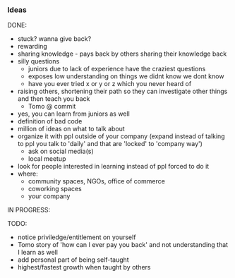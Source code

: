 
### Ideas

DONE:
 - stuck? wanna give back?
 - rewarding
 - sharing knowledge - pays back by others sharing their knowledge back
 - silly questions
	- juniors due to lack of experience have the craziest questions
 	- exposes low understanding on things we didnt know we dont know
 	- have you ever tried x or y or z which you never heard of
 - raising others, shortening their path so they can investigate other things and then teach you back
 	- Tomo @ commit
 - yes, you can learn from juniors as well
 - definition of bad code
 - million of ideas on what to talk about
 - organize it with ppl outside of your company (expand instead of talking to ppl you talk to 'daily' and that are 'locked' to 'company way')
 	- ask on social media(s)
 	- local meetup
 - look for people interested in learning instead of ppl forced to do it
 - where:
 	- community spaces, NGOs, office of commerce 
 	- coworking spaces
 	- your company

IN PROGRESS:

TODO:
 - notice priviledge/entitlement on yourself
 - Tomo story of 'how can I ever pay you back' and not understanding that I learn as well
 - add personal part of being self-taught
 - highest/fastest growth when taught by others


